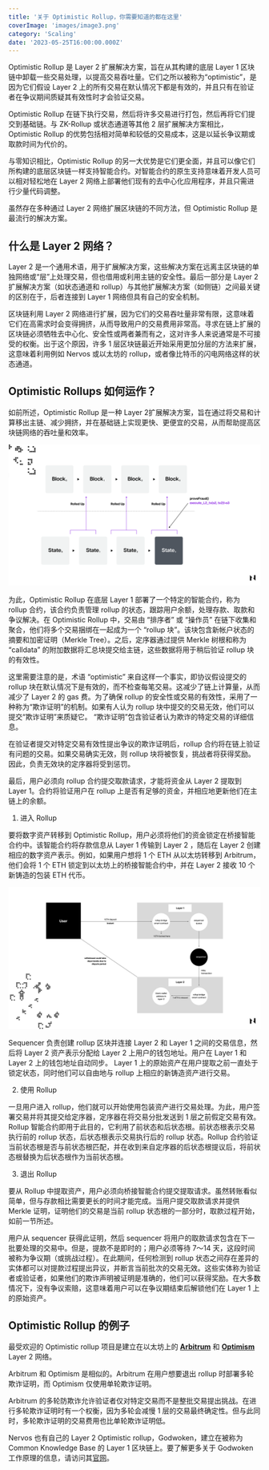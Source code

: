 ```yaml
---
title: '关于 Optimistic Rollup，你需要知道的都在这里'
coverImage: 'images/image3.png'
category: 'Scaling'
date: '2023-05-25T16:00:00.000Z'
---
```


Optimistic Rollup 是 Layer 2 扩展解决方案，旨在从其构建的底层 Layer 1 区块链中卸载一些交易处理，以提高交易吞吐量。它们之所以被称为“optimistic”，是因为它们假设 Layer 2 上的所有交易在默认情况下都是有效的，并且只有在验证者在争议期间质疑其有效性时才会验证交易。

Optimistic Rollup 在链下执行交易，然后将许多交易进行打包，然后再将它们提交到基础链。与 ZK-Rollup 或状态通道等其他 2 层扩展解决方案相比，Optimistic Rollup 的优势包括相对简单和较低的交易成本，这是以延长争议期或取款时间为代价的。

与零知识相比，Optimistic Rollup 的另一大优势是它们更全面，并且可以像它们所构建的底层区块链一样支持智能合约。对智能合约的原生支持意味着开发人员可以相对轻松地在 Layer 2 网络上部署他们现有的去中心化应用程序，并且只需进行少量代码调整。

虽然存在多种通过 Layer 2 网络扩展区块链的不同方法，但 Optimistic Rollup 是最流行的解决方案。


## 什么是 Layer 2 网络？

Layer 2 是一个通用术语，用于扩展解决方案，这些解决方案在远离主区块链的单独网络或“层”上处理交易，但也借用或利用主链的安全性。最后一部分是 Layer 2 扩展解决方案（如状态通道和 rollup）与其他扩展解决方案（如侧链）之间最关键的区别在于，后者连接到 Layer 1 网络但具有自己的安全机制。

区块链利用 Layer 2 网络进行扩展，因为它们的交易吞吐量非常有限，这意味着它们在高需求时会变得拥挤，从而导致用户的交易费用非常高。寻求在链上扩展的区块链必须牺牲去中心化、安全性或两者兼而有之，这对许多人来说通常是不可接受的权衡。出于这个原因，许多 1 层区块链最近开始采用更加分层的方法来扩展，这意味着利用例如 Nervos 或以太坊的 rollup，或者像比特币的闪电网络这样的状态通道。


## Optimistic Rollups 如何运作？

如前所述，Optimistic Rollup 是一种 Layer 2扩展解决方案，旨在通过将交易和计算移出主链、减少拥挤，并在基础链上实现更快、更便宜的交易，从而帮助提高区块链网络的吞吐量和效率。


![alt_text](images/image1.png "image_tooltip")

为此，Optimistic Rollup 在底层 Layer 1 部署了一个特定的智能合约，称为 rollup 合约，该合约负责管理 rollup 的状态，跟踪用户余额，处理存款、取款和争议解决。在 Optimistic Rollup 中，交易由 “排序者” 或 “操作员” 在链下收集和聚合，他们将多个交易捆绑在一起成为一个 “rollup 块”。该块包含新帐户状态的摘要和加密证明（Merkle Tree）。之后，定序器通过提供 Merkle 树根和称为 “calldata” 的附加数据将汇总块提交给主链，这些数据将用于稍后验证 rollup 块的有效性。

这里需要注意的是，术语 “optimistic” 来自这样一个事实，即协议假设提交的 rollup 块在默认情况下是有效的，而不检查每笔交易。这减少了链上计算量，从而减少了 Layer 2 的 gas 费。为了确保 rollup 的安全性或交易的有效性，采用了一种称为“欺诈证明”的机制。如果有人认为 rollup 块中提交的交易无效，他们可以提交“欺诈证明”来质疑它。 “欺诈证明”包含验证者认为欺诈的特定交易的详细信息。

在验证者提交对特定交易有效性提出争议的欺诈证明后，rollup 合约将在链上验证有问题的交易。如果交易确实无效，则 rollup 块将被恢复，挑战者将获得奖励。因此，负责无效块的定序器将受到惩罚。

最后，用户必须向 rollup 合约提交取款请求，才能将资金从 Layer 2 提取到 Layer 1。合约将验证用户在 rollup 上是否有足够的资金，并相应地更新他们在主链上的余额。



1. 进入 Rollup


要将数字资产转移到 Optimistic Rollup，用户必须将他们的资金锁定在桥接智能合约中。该智能合约将存款信息从 Layer 1 传输到 Layer 2 ，随后在 Layer 2 创建相应的数字资产表示。例如，如果用户想将 1 个 ETH 从以太坊转移到 Arbitrum，他们会将 1 个 ETH 锁定到以太坊上的桥接智能合约中，并在 Layer 2 接收 10 个新铸造的包装 ETH 代币。



![alt_text](images/image2.png "image_tooltip")


Sequencer 负责创建 rollup 区块并连接 Layer 2 和 Layer 1 之间的交易信息，然后将 Layer 2 资产表示分配给 Layer 2 上用户的钱包地址。用户在 Layer 1 和 Layer 2 上的钱包地址自动同步。 Layer 1 上的原始资产在用户提取之前一直处于锁定状态，同时他们可以自由地与 rollup 上相应的新铸造资产进行交易。

2. 使用 Rollup

一旦用户进入 rollup，他们就可以开始使用包装资产进行交易处理。为此，用户签署交易并将其提交给定序器，定序器在将交易分批发送到 1 层之前假定交易有效。Rollup 智能合约即用于此目的，它利用了前状态和后状态根。前状态根表示交易执行前的 rollup 状态，后状态根表示交易执行后的 rollup 状态。Rollup 合约验证当前状态根是否与前状态根匹配，并在收到来自定序器的后状态根提议后，将前状态根替换为后状态根作为当前状态根。

3. 退出 Rollup

要从 Rollup 中提取资产，用户必须向桥接智能合约提交提取请求。虽然转账看似简单，但与存款相比需要更长的时间才能完成。当用户提交取款请求并提供 Merkle 证明，证明他们的交易是当前 rollup 状态根的一部分时，取款过程开始，如前一节所述。

用户从 sequencer 获得此证明，然后 sequencer 将用户的取款请求包含在下一批要处理的交易中。但是，提款不是即时的；用户必须等待 7～14 天，这段时间被称为争议期（或挑战过程）。在此期间，任何检测到 rollup 状态之间存在差异的实体都可以对提款过程提出异议，并断言当前批次的交易无效。这些实体称为验证者或验证者，如果他们的欺诈声明被证明是准确的，他们可以获得奖励。在大多数情况下，没有争议索赔，这意味着用户可以在争议期结束后解锁他们在 Layer 1 上的原始资产。


## Optimistic Rollup 的例子

最受欢迎的 Optimistic rollup 项目是建立在以太坊上的 [**Arbitrum**](https://arbitrum.io/) 和 [**Optimism**](https://www.optimism.io/) Layer 2 网络。

Arbitrum 和 Optimism 是相似的。Arbitrum 在用户想要退出 rollup 时部署多轮欺诈证明，而 Optimism 仅使用单轮欺诈证明。

Arbitrum 的多轮防欺诈允许验证者仅对特定交易而不是整批交易提出挑战。在进行多轮欺诈证明时有一个权衡，因为多轮会减慢 1 层的交易最终确定性。但与此同时，多轮欺诈证明的交易费用也比单轮欺诈证明低。

Nervos 也有自己的 Layer 2 Optimistic rollup，Godwoken，建立在被称为 Common Knowledge Base 的 Layer 1 区块链上。要了解更多关于 Godwoken 工作原理的信息，请访问其[官网](https://godwoken.com/)。
